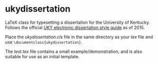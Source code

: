 ukydissertation
===============

LaTeX class for typesetting a dissertation for the University of
Kentucky. Follows the official
[UKY electronic dissertation style guide](http://www.research.uky.edu/gs/CurrentStudents/electronic_dissertation_instructions.html)
as of 2015.

Place the *ukydissertation.cls* file in the same directory as your
*tex* file and use `\documentclass{ukydissertation}`.

The *test.tex* file contains a small example/demonstration, and is
also suitable for use as an initial template.
